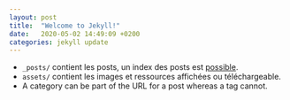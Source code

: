```yaml
---
layout: post
title:  "Welcome to Jekyll!"
date:   2020-05-02 14:49:09 +0200
categories: jekyll update
---
```


 - `_posts/` contient les posts, un index des posts est [possible](../posts-summary.md).
 - `assets/` contient les images et ressources affichées ou téléchargeable.
 - A category can be part of the URL for a post whereas a tag cannot.